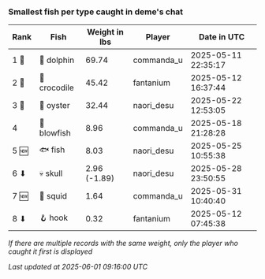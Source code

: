 ### Smallest fish per type caught in deme's chat
| Rank | Fish | Weight in lbs | Player | Date in UTC |
|------|--------|-----------|---------|------|
| 1 🥇  | 🐬 dolphin | 69.74 | commanda_u | 2025-05-11 22:35:17 |
| 2 🥈  | 🐊 crocodile | 45.42 | fantanium | 2025-05-12 16:37:44 |
| 3 🥉  | 🦪 oyster | 32.44 | naori_desu | 2025-05-22 12:53:05 |
| 4  | 🐡 blowfish | 8.96 | commanda_u | 2025-05-18 21:28:28 |
| 5 🆕 | 🐟 fish | 8.03 | naori_desu | 2025-05-25 10:55:38 |
| 6 ⬇ | 💀 skull | 2.96 (-1.89) | naori_desu | 2025-05-28 23:50:55 |
| 7 🆕 | 🦑 squid | 1.64 | commanda_u | 2025-05-31 10:40:40 |
| 8 ⬇ | 🪝 hook | 0.32 | fantanium | 2025-05-12 07:45:38 |

_If there are multiple records with the same weight, only the player who caught it first is displayed_

_Last updated at 2025-06-01 09:16:00 UTC_